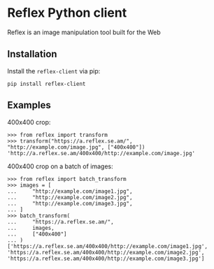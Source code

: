 # Reflex Python client

Reflex is an image manipulation tool built for the Web

## Installation

Install the `reflex-client` via pip:

`pip install reflex-client`

## Examples

400x400 crop:

```
>>> from reflex import transform
>>> transform("https://a.reflex.se.am/", "http://example.com/image.jpg", ["400x400"])
'http://a.reflex.se.am/400x400/http://example.com/image.jpg'
```

400x400 crop on a batch of images:

```
>>> from reflex import batch_transform
>>> images = [
...     "http://example.com/image1.jpg",
...     "http://example.com/image2.jpg",
...     "http://example.com/image3.jpg",
... ]
>>> batch_transform(
...     "https://a.reflex.se.am/",
...     images,
...     ["400x400"]
... )
['https://a.reflex.se.am/400x400/http://example.com/image1.jpg', 'https://a.reflex.se.am/400x400/http://example.com/image2.jpg', 'https://a.reflex.se.am/400x400/http://example.com/image3.jpg']
```

